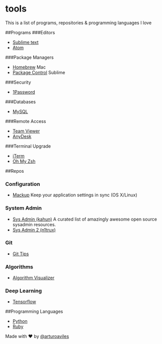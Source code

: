 # tools
This is a list of programs, repositories & programming languages I love

##Programs
###Editors
- [Sublime text](https://www.sublimetext.com/)
- [Atom](https://atom.io/)

###Package Managers
- [Homebrew](http://brew.sh/) Mac
- [Package Control](https://packagecontrol.io/) Sublime

###Security
- [1Password](https://1password.com/)

###Databases
- [MySQL](https://www.mysql.com/)

###Remote Access
- [Team Viewer](https://www.teamviewer.com)
- [AnyDesk](http://anydesk.com/remote-desktop)

###Terminal Upgrade
- [iTerm](https://www.iterm2.com/)
- [Oh My Zsh](http://ohmyz.sh/)

##Repos
### Configuration
- [Mackup](https://github.com/lra/mackup) Keep your application settings in sync (OS X/Linux)

### System Admin
- [Sys Admin (kahun)](https://github.com/kahun/awesome-sysadmin) A curated list of amazingly awesome open source sysadmin resources.
- [Sys Admin 2 (n1trux)](https://github.com/n1trux/awesome-sysadmin)

### Git
- [Git Tips](https://github.com/git-tips/tips) 

### Algorithms
- [Algorithm Visualizer](https://github.com/parkjs814/AlgorithmVisualizer)

### Deep Learning
- [Tensorflow](https://github.com/tensorflow/tensorflow)

##Programming Languages
- [Python](https://www.python.org/)
- [Ruby](https://www.ruby-lang.org)

Made with :heart: by [@arturoaviles](https://arturoaviles.github.io/)
